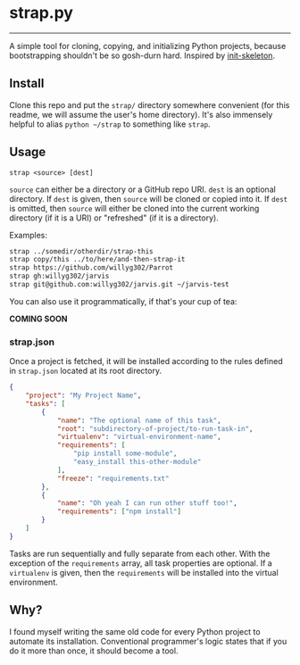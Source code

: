 # strap.py

---

A simple tool for cloning, copying, and initializing Python projects, because bootstrapping shouldn't be so gosh-durn hard. Inspired by [init-skeleton](https://github.com/paulmillr/init-skeleton).

## Install

Clone this repo and put the `strap/` directory somewhere convenient (for this readme, we will assume the user's home directory). It's also immensely helpful to alias `python ~/strap` to something like `strap`.

## Usage

`strap <source> [dest]`

`source` can either be a directory or a GitHub repo URI. `dest` is an optional directory. If `dest` is given, then `source` will be cloned or copied into it. If `dest` is omitted, then `source` will either be cloned into the current working directory (if it is a URI) or "refreshed" (if it is a directory).

Examples:

```bash
strap ../somedir/otherdir/strap-this
strap copy/this ../to/here/and-then-strap-it
strap https://github.com/willyg302/Parrot
strap gh:willyg302/jarvis
strap git@github.com:willyg302/jarvis.git ~/jarvis-test
```

You can also use it programmatically, if that's your cup of tea:

**COMING SOON**

### strap.json

Once a project is fetched, it will be installed according to the rules defined in `strap.json` located at its root directory.

```json
{
    "project": "My Project Name",
    "tasks": [
        {
            "name": "The optional name of this task",
            "root": "subdirectory-of-project/to-run-task-in",
            "virtualenv": "virtual-environment-name",
            "requirements": [
                "pip install some-module",
                "easy_install this-other-module"
            ],
            "freeze": "requirements.txt"
        },
        {
            "name": "Oh yeah I can run other stuff too!",
            "requirements": ["npm install"]
        }
    ]
}
```

Tasks are run sequentially and fully separate from each other. With the exception of the `requirements` array, all task properties are optional. If a `virtualenv` is given, then the `requirements` will be installed into the virtual environment.

## Why?

I found myself writing the same old code for every Python project to automate its installation. Conventional programmer's logic states that if you do it more than once, it should become a tool.